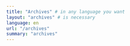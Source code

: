 ```yaml
---
title: "Archives" # in any language you want
layout: "archives" # is necessary
language: en
url: "/archives"
summary: "archives"
---
```

